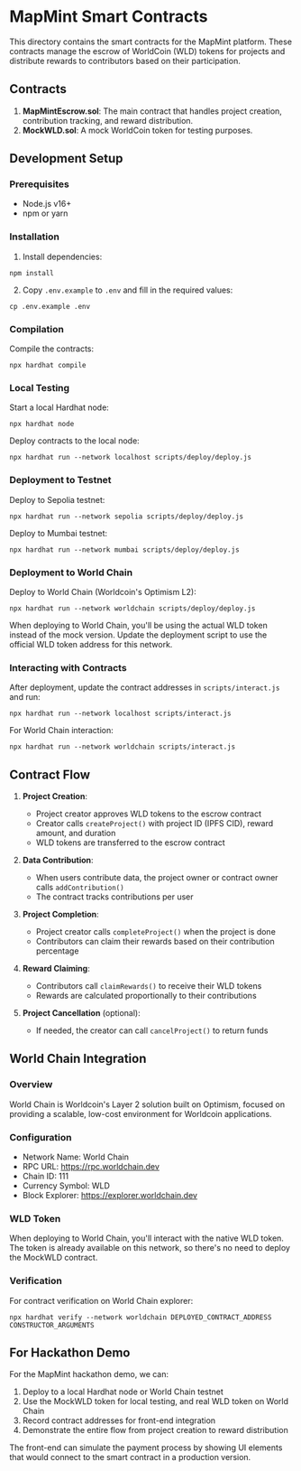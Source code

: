 # MapMint Smart Contracts

This directory contains the smart contracts for the MapMint platform. These contracts manage the escrow of WorldCoin (WLD) tokens for projects and distribute rewards to contributors based on their participation.

## Contracts

1. **MapMintEscrow.sol**: The main contract that handles project creation, contribution tracking, and reward distribution.
2. **MockWLD.sol**: A mock WorldCoin token for testing purposes.

## Development Setup

### Prerequisites

- Node.js v16+
- npm or yarn

### Installation

1. Install dependencies:
```
npm install
```

2. Copy `.env.example` to `.env` and fill in the required values:
```
cp .env.example .env
```

### Compilation

Compile the contracts:
```
npx hardhat compile
```

### Local Testing

Start a local Hardhat node:
```
npx hardhat node
```

Deploy contracts to the local node:
```
npx hardhat run --network localhost scripts/deploy/deploy.js
```

### Deployment to Testnet

Deploy to Sepolia testnet:
```
npx hardhat run --network sepolia scripts/deploy/deploy.js
```

Deploy to Mumbai testnet:
```
npx hardhat run --network mumbai scripts/deploy/deploy.js
```

### Deployment to World Chain

Deploy to World Chain (Worldcoin's Optimism L2):
```
npx hardhat run --network worldchain scripts/deploy/deploy.js
```

When deploying to World Chain, you'll be using the actual WLD token instead of the mock version. Update the deployment script to use the official WLD token address for this network.

### Interacting with Contracts

After deployment, update the contract addresses in `scripts/interact.js` and run:
```
npx hardhat run --network localhost scripts/interact.js
```

For World Chain interaction:
```
npx hardhat run --network worldchain scripts/interact.js
```

## Contract Flow

1. **Project Creation**:
   - Project creator approves WLD tokens to the escrow contract
   - Creator calls `createProject()` with project ID (IPFS CID), reward amount, and duration
   - WLD tokens are transferred to the escrow contract

2. **Data Contribution**:
   - When users contribute data, the project owner or contract owner calls `addContribution()`
   - The contract tracks contributions per user

3. **Project Completion**:
   - Project creator calls `completeProject()` when the project is done
   - Contributors can claim their rewards based on their contribution percentage

4. **Reward Claiming**:
   - Contributors call `claimRewards()` to receive their WLD tokens
   - Rewards are calculated proportionally to their contributions

5. **Project Cancellation** (optional):
   - If needed, the creator can call `cancelProject()` to return funds

## World Chain Integration

### Overview
World Chain is Worldcoin's Layer 2 solution built on Optimism, focused on providing a scalable, low-cost environment for Worldcoin applications.

### Configuration
- Network Name: World Chain
- RPC URL: https://rpc.worldchain.dev
- Chain ID: 111
- Currency Symbol: WLD
- Block Explorer: https://explorer.worldchain.dev

### WLD Token
When deploying to World Chain, you'll interact with the native WLD token. The token is already available on this network, so there's no need to deploy the MockWLD contract.

### Verification
For contract verification on World Chain explorer:
```
npx hardhat verify --network worldchain DEPLOYED_CONTRACT_ADDRESS CONSTRUCTOR_ARGUMENTS
```

## For Hackathon Demo

For the MapMint hackathon demo, we can:

1. Deploy to a local Hardhat node or World Chain testnet
2. Use the MockWLD token for local testing, and real WLD token on World Chain
3. Record contract addresses for front-end integration
4. Demonstrate the entire flow from project creation to reward distribution

The front-end can simulate the payment process by showing UI elements that would connect to the smart contract in a production version. 